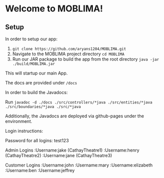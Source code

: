 
# Welcome to MOBLIMA!

## Setup

In order to setup our app:

1. `git clone https://github.com/aryans1204/MOBLIMA.git`
2. Navigate to the MOBLIMA project directory `cd MOBLIMA`
3. Run our JAR package to build the app from the root directory `java -jar ./build/MOBLIMA.jar`

This will startup our main App.


The docs are provided under `/docs`

In order to build the Javadocs:

Run `javadoc -d ./docs ./src/controllers/*java ./src/entities/*java ./src/boundaries/*java ./src/*java`

Additionally, the Javadocs are deployed via github-pages under the environment.


Login instructions:

Password for all logins: test123

Admin Logins
:Username:jake  (CathayTheatre1)
:Username:henry (CathayTheatre2)
:Username:jane  (CathayTheatre3)

Customer Logins
:Username:john
:Username:mary
:Username:elizabeth
:Username:ben
:Username:jeffrey
